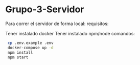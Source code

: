 # Grupo-3-Servidor
Para correr el servidor de forma local: requisitos:

Tener instalado docker
Tener instalado npm/node
comandos:
   ```bash
    cp .env.example .env
    docker-compose up -d
    npm install
    npm start
   ```
